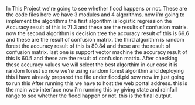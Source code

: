 In This Project we're going to see whether flood happens or not.
These are the code files here we have 3 modules and 4 algorithms.
now i'm going to implement the algorithms
the first algorithm is logistic regression the Accuracy result of this is 71.3 and these are the results of confusion matrix.
now the second algorithm is decision tree the accuracy result of this is 69.6 and these are the result of confusion matrix.
the third algorithm is random forest the accuracy result of this is 80.84 and these are the result of confusion matrix.
last one is support vector machine the accuracy result of this is 60.5 and these are the result of confusion matrix.
After checking these accuracy  values we will select the best algorthim in our case it is random forest 
so now we're using random forest algorithm and deploying this i have already prepared the file under flood.pkl sow now im just going to run this 
After running this we have to host the web portal address.
this is the main web interface now i'm running this by giving state and rainfall range to see whether the flood happen or not.
this is the final output.



